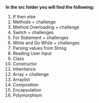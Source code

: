 
**In the src folder you will find the following:**
1. If then else
2. Methods + challenge
3. Method Overloading + challenge
4. Switch + challenges
5. For Statement + challenges
6. While and Do While + challenges
7. Parsing values from String
8. Reading User Input
9. Class
10. Constructor
11. Inheritance
12. Array + challenge
13. Arraylist
14. Composition
15. Encapsulation
16. Polymorphism

